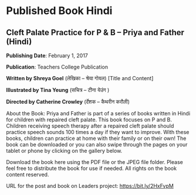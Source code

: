 # Published Book Hindi

## Cleft Palate Practice for P & B – Priya and Father (Hindi)

**Publishing Date**: February 1, 2017

**Publication**: Teachers College Publication

**Written by Shreya Goel** (लेखिका – श्रेया गोयल) [Title and Content]

**Illustrated by Tina Yeung** (सचित्र – टीना येउंग )

**Directed by Catherine Crowley** (र्देशक – कैथरीन करौली) 

About the Book: Priya and Father is part of a series of books written in Hindi for children with repaired cleft palate. This book focuses on P and B. Children receiving speech therapy after a repaired cleft palate should practice speech sounds 100 times a day if they want to improve. With these books, children can practice at home with their family or on their own! The book can be downloaded or you can also swipe through the pages on your tablet or phone by clicking on the gallery below.

Download the book here using the PDF file or the JPEG file folder. Please feel free to distribute the book for use if needed. All rights on the book content reserved.


URL for the post and book on Leaders project: https://bit.ly/2HxFvpM


